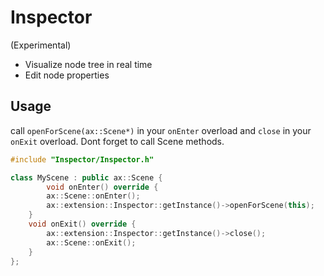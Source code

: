 # Inspector

(Experimental)

- Visualize node tree in real time
- Edit node properties

## Usage

call `openForScene(ax::Scene*)` in your `onEnter` overload and `close` in your `onExit` overload. Dont forget to call Scene methods.
```cpp
#include "Inspector/Inspector.h"

class MyScene : public ax::Scene {
        void onEnter() override {
        ax::Scene::onEnter();
        ax::extension::Inspector::getInstance()->openForScene(this);
    }
    void onExit() override {
        ax::extension::Inspector::getInstance()->close();
        ax::Scene::onExit();
    }
};
```
